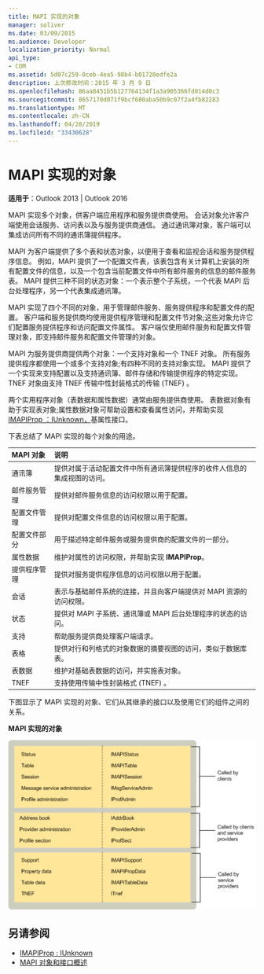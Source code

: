```yaml
---
title: MAPI 实现的对象
manager: soliver
ms.date: 03/09/2015
ms.audience: Developer
localization_priority: Normal
api_type:
- COM
ms.assetid: 5d07c259-0ceb-4ea5-98b4-b01720edfe2a
description: 上次修改时间：2015 年 3 月 9 日
ms.openlocfilehash: 86aa8451b5b127764134f1a3a905366fd014d0c3
ms.sourcegitcommit: 8657170d071f9bcf680aba50b9c07f2a4fb82283
ms.translationtype: MT
ms.contentlocale: zh-CN
ms.lasthandoff: 04/28/2019
ms.locfileid: "33430628"
---
```

# <a name="mapi-implemented-objects"></a>MAPI 实现的对象
  
**适用于**：Outlook 2013 | Outlook 2016 
  
MAPI 实现多个对象，供客户端应用程序和服务提供商使用。 会话对象允许客户端使用会话服务、访问表以及与服务提供商通信。 通过通讯簿对象，客户端可以集成访问所有不同的通讯簿提供程序。 
  
MAPI 为客户端提供了多个表和状态对象，以便用于查看和监视会话和服务提供程序信息。 例如，MAPI 提供了一个配置文件表，该表包含有关计算机上安装的所有配置文件的信息，以及一个包含当前配置文件中所有邮件服务的信息的邮件服务表。 MAPI 提供三种不同的状态对象：一个表示整个子系统，一个代表 MAPI 后台处理程序，另一个代表集成通讯簿。 
  
MAPI 实现了四个不同的对象，用于管理邮件服务、服务提供程序和配置文件的配置。 客户端和服务提供商均使用提供程序管理和配置文件节对象;这些对象允许它们配置服务提供程序和访问配置文件属性。 客户端仅使用邮件服务和配置文件管理对象，即支持邮件服务和配置文件管理的对象。 
  
MAPI 为服务提供商提供两个对象：一个支持对象和一个 TNEF 对象。 所有服务提供程序都使用一个或多个支持对象;有四种不同的支持对象实现。 MAPI 提供了一个实现来支持配置以及支持通讯簿、邮件存储和传输提供程序的特定实现。 TNEF 对象由支持 TNEF 传输中性封装格式的传输 (TNEF) 。
  
两个实用程序对象（表数据和属性数据）通常由服务提供商使用。 表数据对象有助于实现表对象;属性数据对象可帮助设置和查看属性访问，并帮助实现 [IMAPIProp ：IUnknown，](imapipropiunknown.md)基属性接口。 
  
下表总结了 MAPI 实现的每个对象的用途。
  
|**MAPI 对象**|**说明**|
|:-----|:-----|
|通讯簿  <br/> |提供对属于活动配置文件中所有通讯簿提供程序的收件人信息的集成视图的访问。  <br/> |
|邮件服务管理  <br/> |提供对邮件服务信息的访问权限以用于配置。  <br/> |
|配置文件管理  <br/> |提供对配置文件信息的访问权限以用于配置。  <br/> |
|配置文件部分  <br/> |用于描述特定邮件服务或服务提供商的配置文件的一部分。  <br/> |
|属性数据  <br/> |维护对属性的访问权限，并帮助实现 **IMAPIProp**。  <br/> |
|提供程序管理  <br/> |提供对服务提供程序信息的访问权限以用于配置。  <br/> |
|会话  <br/> |表示与基础邮件系统的连接，并且向客户端提供对 MAPI 资源的访问权限。  <br/> |
|状态  <br/> |提供对 MAPI 子系统、通讯簿或 MAPI 后台处理程序的状态的访问。  <br/> |
|支持  <br/> |帮助服务提供商处理客户端请求。  <br/> |
|表格  <br/> |提供对行和列格式的对象数据的摘要视图的访问，类似于数据库表。  <br/> |
|表数据  <br/> |维护对基础表数据的访问，并实施表对象。  <br/> |
|TNEF  <br/> |支持使用传输中性封装格式 (TNEF) 。  <br/> |
   
下图显示了 MAPI 实现的对象、它们从其继承的接口以及使用它们的组件之间的关系。 
  
**MAPI 实现的对象**
  
![MAPI 实现 MAPI](media/amapi_68.gif "实现的对象的对象")
  
## <a name="see-also"></a>另请参阅

- [IMAPIProp : IUnknown](imapipropiunknown.md)
- [MAPI 对象和接口概述](mapi-object-and-interface-overview.md)

